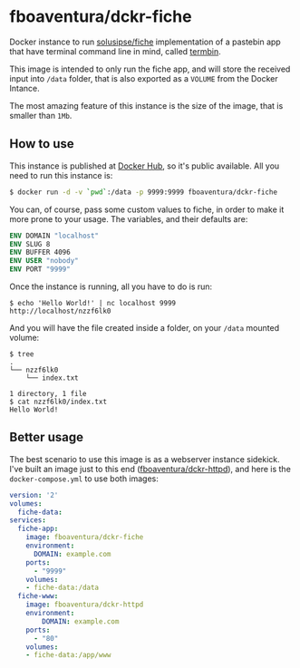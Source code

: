 # fboaventura/dckr-fiche

Docker instance to run [solusipse/fiche](https://github.com/solusipse/fiche) implementation of a pastebin app that have terminal command line in mind, called [termbin](https://termbin.com).

This image is intended to only run the fiche app, and will store the received input into `/data` folder, that is also exported as a `VOLUME` from the Docker Intance.

The most amazing feature of this instance is the size of the image, that is smaller than `1Mb`.
## How to use

This instance is published at [Docker Hub](https://hub.docker.com/r/fboaventura/dckr-fiche/), so it's public available.  All you need to run this instance is:

```bash
$ docker run -d -v `pwd`:/data -p 9999:9999 fboaventura/dckr-fiche
```

You can, of course, pass some custom values to fiche, in order to make it more prone to your usage.  The variables, and their defaults are:

```dockerfile
ENV DOMAIN "localhost"
ENV SLUG 8
ENV BUFFER 4096
ENV USER "nobody"
ENV PORT "9999"
```

Once the instance is running, all you have to do is run:

```
$ echo 'Hello World!' | nc localhost 9999
http://localhost/nzzf6lk0
```

And you will have the file created inside a folder, on your `/data` mounted volume:

```
$ tree
.
└── nzzf6lk0
    └── index.txt

1 directory, 1 file
$ cat nzzf6lk0/index.txt
Hello World!
```

## Better usage

The best scenario to use this image is as a webserver instance sidekick.  I've built an image just to this end ([fboaventura/dckr-httpd](https://hub.docker.com/r/fboaventura/dckr-httpd/)), and here is the `docker-compose.yml` to use both images:

```YAML
version: '2'
volumes:
  fiche-data:
services:
  fiche-app:
    image: fboaventura/dckr-fiche
    environment:
      DOMAIN: example.com
    ports:
      - "9999"
    volumes:
    - fiche-data:/data
  fiche-www:
    image: fboaventura/dckr-httpd
    environment:
        DOMAIN: example.com
    ports:
      - "80"
    volumes:
    - fiche-data:/app/www
```

